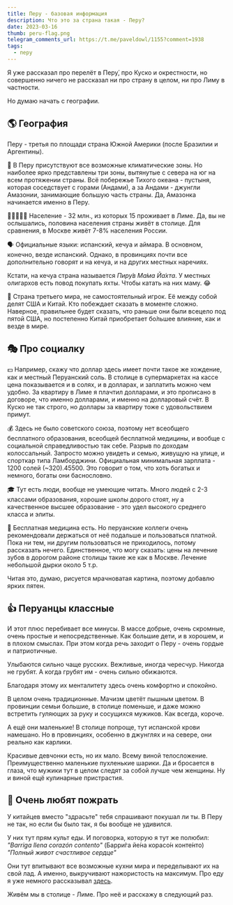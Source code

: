 ```yaml
---
title: Перу - базовая информация 
description: Что это за страна такая - Перу?
date: 2023-03-16
thumb: peru-flag.png
telegram_comments_url: https://t.me/paveldowl/1155?comment=1938
tags:
  - перу
---
```


Я уже рассказал про перелёт в Перу́, про Куско и окрестности, но совершенно ничего не рассказал ни про страну в целом, ни про Лиму в частности.

Но думаю начать с географии. 

## 🌎 География

Перу - третья по площади страна Южной Америки (после Бразилии и Аргентины). 

🌄 В Перу присутствуют все возможные климатические зоны. Но наиболее ярко представлены три зоны, вытянутые с севера на юг на всем протяжении страны. Всё побережье Тихого океана - пустыня, которая соседствует с горами (Андами), а за Андами - джунгли Амазонии, занимающие большую часть страны. Да, Амазонка начинается именно в Перу.

🧑🏾‍🤝‍🧑🏾 Население - 32 млн., из которых 15 проживает в Лиме. Да, вы не ослышались, половина населения страны живёт в столице. Для сравнения, в Москве живёт 7-8% населения России.

🗣 Официальные языки: испанский, кечуа и аймара. В основном, конечно, везде испанский. Однако, в провинциях почти все дополнительно говорят и на кечуа, и на других местных наречиях. 

Кстати, на кечуа страна называется _Пиру́в Ма́ма Йа́хта_. У местных олигархов есть повод покупать яхты. Чтобы катать на них маму. 😂

👢 Страна третьего мира, не самостоятельный игрок. Её между собой делят США и Китай. Кто побеждает сказать в моменте сложно. Наверное, правильнее будет сказать, что раньше они были всецело под пятой США, но постепенно Китай приобретает бо́льшее влияние, как и везде в мире. 

## 🎭 Про социалку

💵 Например, скажу что доллар здесь имеет почти такое же хождение, как и местный Перуанский соль. В столице в супермаркетах на кассе цена показывается и в солях, и в долларах, и заплатить можно чем удобно. За квартиру в Лиме я плачтил долларами, и это прописано в договоре, что именно долларами, и именно на долларовый счёт. В Куско не так строго, но доллары за квартиру тоже с удовольствием примут.

💰 Здесь не было советского союза, поэтому нет всеобщего бесплатного образования, всеобщей бесплатной медицины, и вообще с социальной справедливостью так себе. Разрыв по доходам колоссальный. Запросто можно увидеть и семью, живущую на улице, и спорткар типа Ламборджини. Официальная минимальная зарплата - 1200 солей (~$320). 45% населения проживают за официальной чертой бедности, при этом показатель средней зарплаты ~$500. Это говорит о том, что хоть богатых и немного, богаты они баснословно.

🎓 Тут есть люди, вообще не умеющие читать. Много людей с 2-3 классами образования, хорошие школы дорого стоят, ну а качественное высшее образование - это удел высокого среднего класса и элиты.

💉 Бесплатная медицина есть. Но перуанские коллеги очень рекомендовали держаться от неё подальше и пользоваться платной. Пока ни тем, ни другим пользоваться не приходилось, потому рассказать нечего. Единственное, что могу сказать: цены на лечение зубов в дорогом районе столицы  такие же как в Москве. Лечение небольшой дырки около 5 т.р.

Читая это, думаю, рисуется мрачноватая картина, поэтому добавлю ярких пятен.

## 👍 Перуанцы классные

И этот плюс перебивает все минусы. В массе добрые, очень скромные, очень простые и непосредственные. Как большие дети, и в хорошем, и в плохом смыслах. При этом когда речь заходит о Перу - очень гордые и патриотичные.

Улыбаются сильно чаще русских. Вежливые, иногда череcчур. Никогда не грубят. А когда грубят им - очень сильно обижаются.

Благодаря этому их менталитету здесь очень комфортно и спокойно.

В целом очень традиционные. Мачизм цветёт пышным цветом. В провинции семьи большие, в столице поменьше, и даже можно встретить гуляющих за руку и сосущихся мужиков. Как всегда, короче.

А ещё они маленькие! В столице попроще, тут испанской крови намешано. Но в провинциях, особенно в джунглях и на севере, они реально как карлики.

Красивые девчонки есть, но их мало. Всему виной телосложение. Преимущественно маленькие пухленькие шарики. Да и бросается в глаза, что мужики тут в целом следят за собой лучше чем женщины. Ну и виной ещё кулинарные пристрастия.

## 🍝 Очень любят пожрать 

У китайцев вместо "здрасьте" тебя спрашивают покушал ли ты. В Перу не так, но если бы было так, я бы вообще не удивился.

У них тут прям культ еды. И поговорка, которую я тут же полюбил: 
_"Barriga llena corazón contento"_
(Барри́га йе́на корасо́н конте́нто)
_"Полный живот счастливое сердце"_

Они тут впитывают все возможные кухни мира и переделывают их на свой лад. А именно, выкручивают нажористость на максимум. Про еду я уже немного рассказывал [здесь](/blog/2023/2023-01-04-eda).

Живём мы в столице - Лиме. Про неё и расскажу в следующий раз.